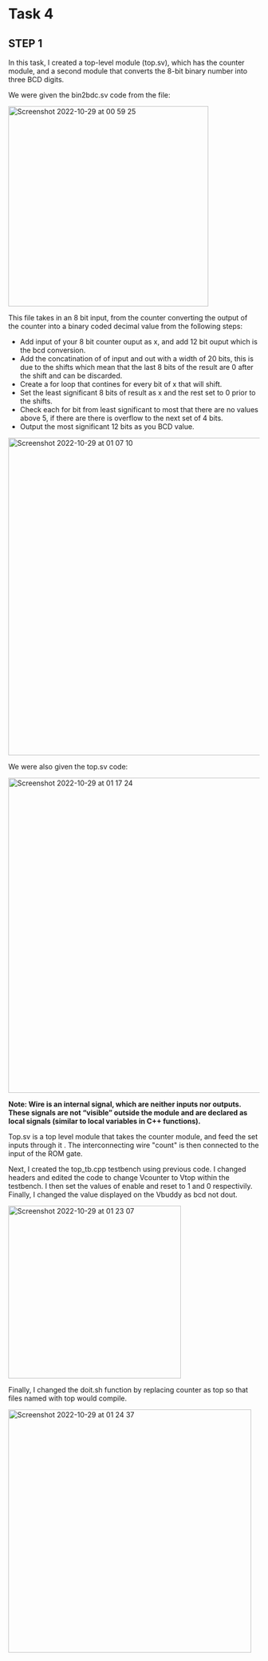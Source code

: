 # Task 4 

## STEP 1 

In this task, I created a top-level module (top.sv), which has the counter module, and a second module that converts the 8-bit binary number into three BCD digits. 

We were given the bin2bdc.sv code from the file:

<img width="401" alt="Screenshot 2022-10-29 at 00 59 25" src="https://user-images.githubusercontent.com/115703122/198752016-f1eeff4c-392e-4654-99fe-7019348782ca.png">

This file takes in an 8 bit input, from the counter converting the output of the counter into a binary coded decimal value from the following steps:
- Add input of your 8 bit counter ouput as x, and add 12 bit ouput which is the bcd conversion.
- Add the concatination of of input and out with a width of 20 bits, this is due to the shifts which mean that the last 8 bits of the result are 0 after the shift and can be discarded.
- Create a for loop that contines for every bit of x that will shift.
- Set the least significant 8 bits of result as x and the rest set to 0 prior to the shifts.
- Check each for bit from least significant to most that there are no values above 5, if there are there is overflow to the next set of 4 bits.
- Output the most significant 12 bits as you BCD value.

<img width="636" alt="Screenshot 2022-10-29 at 01 07 10" src="https://user-images.githubusercontent.com/115703122/198752434-2c468ebd-0b28-4416-aa45-a9302e3e0517.png">

We were also given the top.sv code:

<img width="631" alt="Screenshot 2022-10-29 at 01 17 24" src="https://user-images.githubusercontent.com/115703122/198752962-3c5a3011-f10e-4c0b-86c5-017118a3c082.png">

**Note: Wire is an internal signal, which are neither inputs nor outputs. These signals are not “visible” outside the module and are declared as local signals (similar to local variables in C++ functions).**

Top.sv is a top level module that takes the counter module, and feed the set inputs through it . The interconnecting wire "count" is then connected to the input of the ROM gate.

Next, I created the top_tb.cpp testbench using previous code. I changed headers and edited the code to change Vcounter to Vtop within the testbench. I then set the values of enable and reset to 1 and 0 respectivily. 
Finally, I changed the value displayed on the Vbuddy as bcd not dout.

<img width="346" alt="Screenshot 2022-10-29 at 01 23 07" src="https://user-images.githubusercontent.com/115703122/198753212-5e5f9c18-f650-4a46-adbd-0a8ace4950f2.png">

Finally, I changed the doit.sh function by replacing counter as top so that files named with top would compile.

<img width="487" alt="Screenshot 2022-10-29 at 01 24 37" src="https://user-images.githubusercontent.com/115703122/198753265-066b4fcc-5e61-4509-a9bc-18889983bf55.png">


